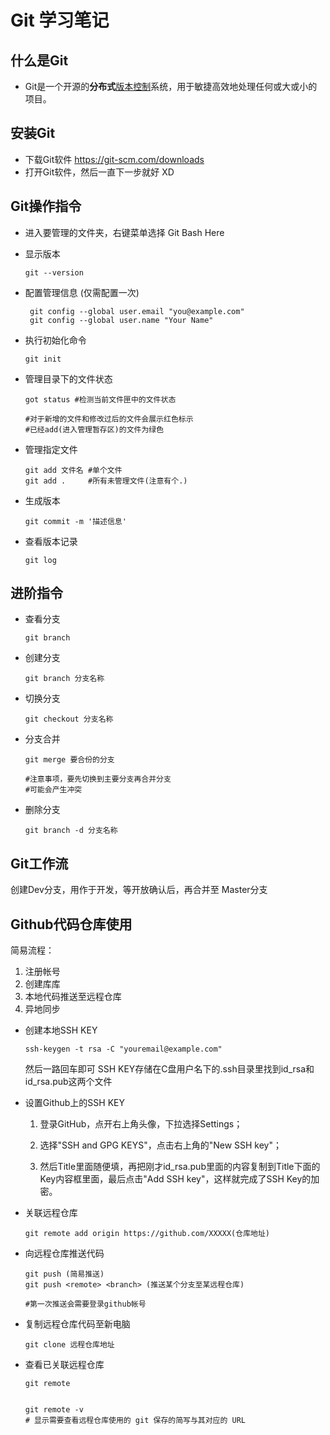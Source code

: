 # Git 学习笔记

## 什么是Git

- Git是一个开源的**分布式**<u>版本控制</u>系统，用于敏捷高效地处理任何或大或小的项目。



## 安装Git

- 下载Git软件 https://git-scm.com/downloads
- 打开Git软件，然后一直下一步就好 XD



## Git操作指令

- 进入要管理的文件夹，右键菜单选择 Git Bash Here

- 显示版本

  ```
  git --version
  ```

  

- 配置管理信息 (仅需配置一次)

  ```
   git config --global user.email "you@example.com"
   git config --global user.name "Your Name"
  ```

  

- 执行初始化命令

  ```
  git init
  ```

  

- 管理目录下的文件状态

  ```
  got status #检测当前文件匣中的文件状态
  
  #对于新增的文件和修改过后的文件会展示红色标示
  #已经add(进入管理暂存区)的文件为绿色
  ```

  

- 管理指定文件
  ```
  git add 文件名 #单个文件
  git add .     #所有未管理文件(注意有个.)
  ```

  

- 生成版本
  ```
  git commit -m '描述信息'
  ```

  
  
- 查看版本记录

  ```
  git log
  ```






## 进阶指令

- 查看分支
  ```
  git branch
  ```



- 创建分支
  ```
  git branch 分支名称
  ```



- 切换分支
  ```
  git checkout 分支名称
  ```



- 分支合并
  ```
  git merge 要合份的分支
  
  #注意事项，要先切换到主要分支再合并分支
  #可能会产生冲突
  ```



- 删除分支
  ```
  git branch -d 分支名称
  ```



## Git工作流

创建Dev分支，用作于开发，等开放确认后，再合并至 Master分支



## Github代码仓库使用

简易流程：

1. 注册帐号
2. 创建库库
3. 本地代码推送至远程仓库
4. 异地同步



- 创建本地SSH KEY

  ```
  ssh-keygen -t rsa -C "youremail@example.com"
  ```

  然后一路回车即可
  SSH KEY存储在C盘用户名下的.ssh目录里找到id_rsa和id_rsa.pub这两个文件



- 设置Github上的SSH KEY

  1. 登录GitHub，点开右上角头像，下拉选择Settings；

  2. 选择"SSH and GPG KEYS"，点击右上角的"New SSH key"；

  3. 然后Title里面随便填，再把刚才id_rsa.pub里面的内容复制到Title下面的Key内容框里面，最后点击"Add SSH key"，这样就完成了SSH Key的加密。

     

- 关联远程仓库
  ``` 
  git remote add origin https://github.com/XXXXX(仓库地址)
  ```



- 向远程仓库推送代码
  ```
  git push (简易推送)
  git push <remote> <branch> (推送某个分支至某远程仓库)
  
  #第一次推送会需要登录github帐号
  ```



- 复制远程仓库代码至新电脑
  ``` 
  git clone 远程仓库地址 
  ```




- 查看已关联远程仓库
  ```
  git remote
  
  
  git remote -v
  # 显示需要查看远程仓库使用的 git 保存的简写与其对应的 URL
  ```

  

